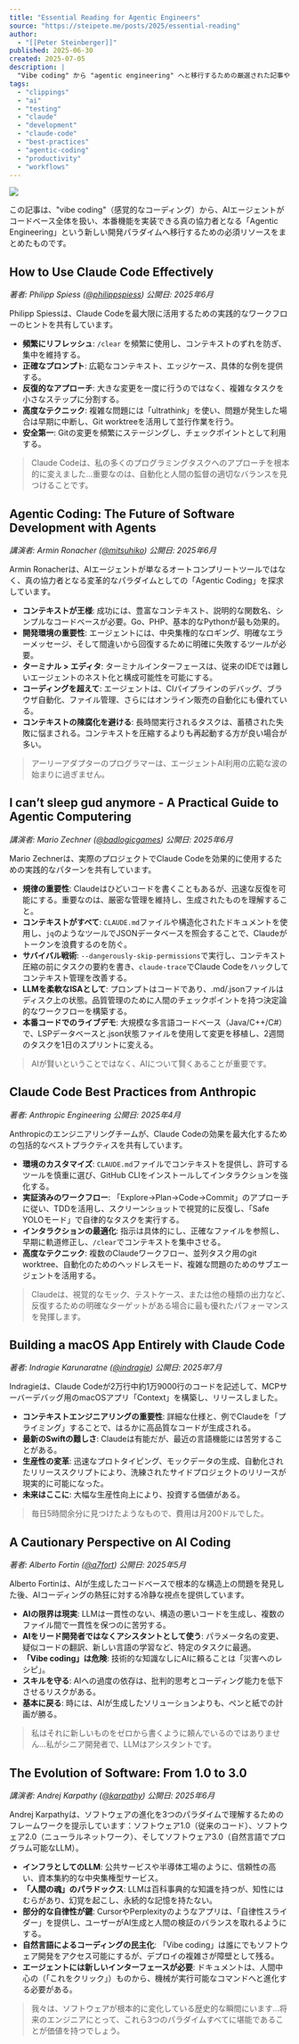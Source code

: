 ```yaml
---
title: "Essential Reading for Agentic Engineers"
source: "https://steipete.me/posts/2025/essential-reading"
author:
  - "[[Peter Steinberger]]"
published: 2025-06-30
created: 2025-07-05
description: |
  "Vibe coding" から "agentic engineering" へと移行するための厳選された記事やビデオのコレクション。AI支援開発の新しいパラダイムをマスターするための、実践的で現実的な洞察を提供するリソース集。
tags:
  - "clippings"
  - "ai"
  - "testing"
  - "claude"
  - "development"
  - "claude-code"
  - "best-practices"
  - "agentic-coding"
  - "productivity"
  - "workflows"
---
```


![](/assets/img/2025/essential-reading/hero.png)

この記事は、"vibe coding"（感覚的なコーディング）から、AIエージェントがコードベース全体を扱い、本番機能を実装できる真の協力者となる「Agentic Engineering」という新しい開発パラダイムへ移行するための必須リソースをまとめたものです。

## How to Use Claude Code Effectively

*著者: Philipp Spiess ([@philippspiess](https://x.com/philippspiess))*
*公開日: 2025年6月*

Philipp Spiessは、Claude Codeを最大限に活用するための実践的なワークフローのヒントを共有しています。

* **頻繁にリフレッシュ**: `/clear` を頻繁に使用し、コンテキストのずれを防ぎ、集中を維持する。
* **正確なプロンプト**: 広範なコンテキスト、エッジケース、具体的な例を提供する。
* **反復的なアプローチ**: 大きな変更を一度に行うのではなく、複雑なタスクを小さなステップに分割する。
* **高度なテクニック**: 複雑な問題には「ultrathink」を使い、問題が発生した場合は早期に中断し、Git worktreeを活用して並行作業を行う。
* **安全第一**: Gitの変更を頻繁にステージングし、チェックポイントとして利用する。

> Claude Codeは、私の多くのプログラミングタスクへのアプローチを根本的に変えました...重要なのは、自動化と人間の監督の適切なバランスを見つけることです。

## Agentic Coding: The Future of Software Development with Agents

*講演者: Armin Ronacher ([@mitsuhiko](https://x.com/mitsuhiko))*
*公開日: 2025年6月*

Armin Ronacherは、AIエージェントが単なるオートコンプリートツールではなく、真の協力者となる変革的なパラダイムとしての「Agentic Coding」を探求しています。

* **コンテキストが王様**: 成功には、豊富なコンテキスト、説明的な関数名、シンプルなコードベースが必要。Go、PHP、基本的なPythonが最も効果的。
* **開発環境の重要性**: エージェントには、中央集権的なロギング、明確なエラーメッセージ、そして間違いから回復するために明確に失敗するツールが必要。
* **ターミナル > エディタ**: ターミナルインターフェースは、従来のIDEでは難しいエージェントのネスト化と構成可能性を可能にする。
* **コーディングを超えて**: エージェントは、CIパイプラインのデバッグ、ブラウザ自動化、ファイル管理、さらにはオンライン販売の自動化にも優れている。
* **コンテキストの陳腐化を避ける**: 長時間実行されるタスクは、蓄積された失敗に悩まされる。コンテキストを圧縮するよりも再起動する方が良い場合が多い。

> アーリーアダプターのプログラマーは、エージェントAI利用の広範な波の始まりに過ぎません。

## I can’t sleep gud anymore - A Practical Guide to Agentic Computering

*講演者: Mario Zechner ([@badlogicgames](https://x.com/badlogicgames))*
*公開日: 2025年6月*

Mario Zechnerは、実際のプロジェクトでClaude Codeを効果的に使用するための実践的なパターンを共有しています。

* **規律の重要性**: Claudeはひどいコードを書くこともあるが、迅速な反復を可能にする。重要なのは、厳密な管理を維持し、生成されたものを理解すること。
* **コンテキストがすべて**: `CLAUDE.md`ファイルや構造化されたドキュメントを使用し、`jq`のようなツールでJSONデータベースを照会することで、Claudeがトークンを浪費するのを防ぐ。
* **サバイバル戦術**: `--dangerously-skip-permissions`で実行し、コンテキスト圧縮の前にタスクの要約を書き、`claude-trace`でClaude Codeをハックしてコンテキスト管理を改善する。
* **LLMを柔軟なISAとして**: プロンプトはコードであり、.md/.jsonファイルはディスク上の状態。品質管理のために人間のチェックポイントを持つ決定論的なワークフローを構築する。
* **本番コードでのライブデモ**: 大規模な多言語コードベース（Java/C++/C#）で、LSPデータベースと.json状態ファイルを使用して変更を移植し、2週間のタスクを1日のスプリントに変える。

> AIが賢いということではなく、AIについて賢くあることが重要です。

## Claude Code Best Practices from Anthropic

*著者: Anthropic Engineering*
*公開日: 2025年4月*

Anthropicのエンジニアリングチームが、Claude Codeの効果を最大化するための包括的なベストプラクティスを共有しています。

* **環境のカスタマイズ**: `CLAUDE.md`ファイルでコンテキストを提供し、許可するツールを慎重に選び、GitHub CLIをインストールしてインタラクションを強化する。
* **実証済みのワークフロー**: 「Explore→Plan→Code→Commit」のアプローチに従い、TDDを活用し、スクリーンショットで視覚的に反復し、「Safe YOLOモード」で自律的なタスクを実行する。
* **インタラクションの最適化**: 指示は具体的にし、正確なファイルを参照し、早期に軌道修正し、`/clear`でコンテキストを集中させる。
* **高度なテクニック**: 複数のClaudeワークフロー、並列タスク用のgit worktree、自動化のためのヘッドレスモード、複雑な問題のためのサブエージェントを活用する。

> Claudeは、視覚的なモック、テストケース、または他の種類の出力など、反復するための明確なターゲットがある場合に最も優れたパフォーマンスを発揮します。

## Building a macOS App Entirely with Claude Code

*著者: Indragie Karunaratne ([@indragie](https://x.com/indragie))*
*公開日: 2025年7月*

Indragieは、Claude Codeが2万行中約1万9000行のコードを記述して、MCPサーバーデバッグ用のmacOSアプリ「Context」を構築し、リリースしました。

* **コンテキストエンジニアリングの重要性**: 詳細な仕様と、例でClaudeを「プライミング」することで、はるかに高品質なコードが生成される。
* **最新のSwiftの難しさ**: Claudeは有能だが、最近の言語機能には苦労することがある。
* **生産性の変革**: 迅速なプロトタイピング、モックデータの生成、自動化されたリリーススクリプトにより、洗練されたサイドプロジェクトのリリースが現実的に可能になった。
* **未来はここに**: 大幅な生産性向上により、投資する価値がある。

> 毎日5時間余分に見つけたようなもので、費用は月200ドルでした。

## A Cautionary Perspective on AI Coding

*著者: Alberto Fortin ([@a7fort](https://x.com/a7fort))*
*公開日: 2025年5月*

Alberto Fortinは、AIが生成したコードベースで根本的な構造上の問題を発見した後、AIコーディングの熱狂に対する冷静な視点を提供しています。

* **AIの限界は現実**: LLMは一貫性のない、構造の悪いコードを生成し、複数のファイル間で一貫性を保つのに苦労する。
* **AIをリード開発者ではなくアシスタントとして使う**: パラメータ名の変更、疑似コードの翻訳、新しい言語の学習など、特定のタスクに最適。
* **「Vibe coding」は危険**: 技術的な知識なしにAIに頼ることは「災害へのレシピ」。
* **スキルを守る**: AIへの過度の依存は、批判的思考とコーディング能力を低下させるリスクがある。
* **基本に戻る**: 時には、AIが生成したソリューションよりも、ペンと紙での計画が勝る。

> 私はそれに新しいものをゼロから書くように頼んでいるのではありません...私がシニア開発者で、LLMはアシスタントです。

## The Evolution of Software: From 1.0 to 3.0

*講演者: Andrej Karpathy ([@karpathy](https://x.com/karpathy))*
*公開日: 2025年6月*

Andrej Karpathyは、ソフトウェアの進化を3つのパラダイムで理解するためのフレームワークを提示しています：ソフトウェア1.0（従来のコード）、ソフトウェア2.0（ニューラルネットワーク）、そしてソフトウェア3.0（自然言語でプログラム可能なLLM）。

* **インフラとしてのLLM**: 公共サービスや半導体工場のように、信頼性の高い、資本集約的な中央集権型サービス。
* **「人間の魂」のパラドックス**: LLMは百科事典的な知識を持つが、知性にはむらがあり、幻覚を起こし、永続的な記憶を持たない。
* **部分的な自律性が鍵**: CursorやPerplexityのようなアプリは、「自律性スライダー」を提供し、ユーザーがAI生成と人間の検証のバランスを取れるようにする。
* **自然言語によるコーディングの民主化**: 「Vibe coding」は誰にでもソフトウェア開発をアクセス可能にするが、デプロイの複雑さが障壁として残る。
* **エージェントには新しいインターフェースが必要**: ドキュメントは、人間中心の（「これをクリック」）ものから、機械が実行可能なコマンドへと進化する必要がある。

> 我々は、ソフトウェアが根本的に変化している歴史的な瞬間にいます...将来のエンジニアにとって、これら3つのパラダイムすべてに堪能であることが価値を持つでしょう。
